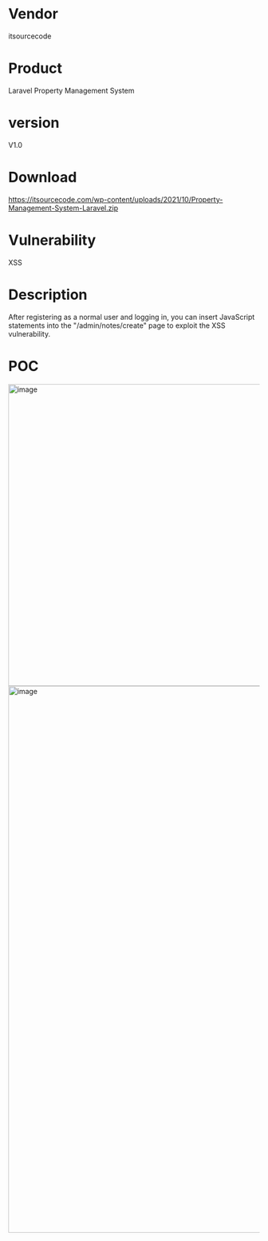 # Vendor

itsourcecode

# Product

Laravel Property Management System

# version

V1.0

# Download 

https://itsourcecode.com/wp-content/uploads/2021/10/Property-Management-System-Laravel.zip

# Vulnerability

XSS

# Description

After registering as a normal user and logging in, you can insert JavaScript statements into the "/admin/notes/create" page to exploit the XSS vulnerability.

# POC
<img width="604" alt="image" src="https://github.com/user-attachments/assets/df6acf43-76a8-45b6-9ddb-57f809e5a8e1">
<img width="1094" alt="image" src="https://github.com/user-attachments/assets/bb9dfb7e-f977-4dcd-9a0c-a7550d23c79e">


